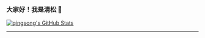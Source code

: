### 大家好！我是清松 👋

<a href="https://github.com/coderqs">
  <img src="https://github-readme-stats.vercel.app/api?username=coderqs&show_icons=true" alt="qingsong's GitHub Stats" />
</a>

---

